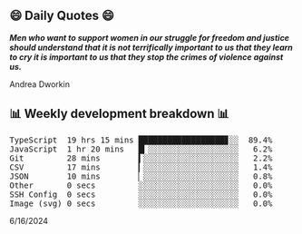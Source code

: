 ## 😄 Daily Quotes 😄

_**Men who want to support women in our struggle for freedom and justice should understand that it is not terrifically important to us that they learn to cry it is important to us that they stop the crimes of violence against us.**_

Andrea Dworkin



## 📊 Weekly development breakdown 📊

<pre>TypeScript  19 hrs 15 mins ██████████████████▊░░  89.4%
JavaScript  1 hr 20 mins   █▎░░░░░░░░░░░░░░░░░░░   6.2%
Git         28 mins        ▍░░░░░░░░░░░░░░░░░░░░   2.2%
CSV         17 mins        ▎░░░░░░░░░░░░░░░░░░░░   1.4%
JSON        10 mins        ▏░░░░░░░░░░░░░░░░░░░░   0.8%
Other       0 secs         ░░░░░░░░░░░░░░░░░░░░░   0.0%
SSH Config  0 secs         ░░░░░░░░░░░░░░░░░░░░░   0.0%
Image (svg) 0 secs         ░░░░░░░░░░░░░░░░░░░░░   0.0%</pre>

6/16/2024